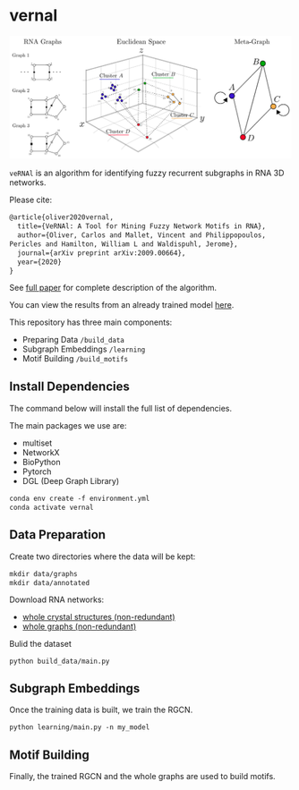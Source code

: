# vernal

![](images/vernal-img.png)

`veRNAl` is an algorithm for identifying fuzzy recurrent subgraphs in RNA 3D networks.

Please cite:

```
@article{oliver2020vernal,
  title={VeRNAl: A Tool for Mining Fuzzy Network Motifs in RNA},
  author={Oliver, Carlos and Mallet, Vincent and Philippopoulos, Pericles and Hamilton, William L and Waldispuhl, Jerome},
  journal={arXiv preprint arXiv:2009.00664},
  year={2020}
}
```


See [full paper](https://arxiv.org/abs/2009.00664) for complete description of the algorithm.

You can view the results from an already trained model [here](http://vernal.cs.mcgill.ca/).


This repository has three main components:

* Preparing Data `/build_data`
* Subgraph Embeddings `/learning`
* Motif Building `/build_motifs`

## Install Dependencies

The command below will install the full list of dependencies.

The main packages we use are:

* multiset
* NetworkX 
* BioPython
* Pytorch
* DGL (Deep Graph Library)

```
conda env create -f environment.yml
conda activate vernal
```

## Data Preparation

Create two directories where the data will be kept:

```
mkdir data/graphs
mkdir data/annotated
```

Download RNA networks:

* [whole crystal structures (non-redundant)](https://mega.nz/file/lLpxjBJA#2H837fqO7VsVnLWpfT0bo4i04lFTeYSul5N_mY8pJW0)
* [whole graphs (non-redundant)](https://mega.nz/file/YWIHEQxQ#qRUCL8X9eV6NtViXgkZI1lOBlCfc_cWokvMgN-XB9B0)

Bulid the dataset

```
python build_data/main.py
```

## Subgraph Embeddings

Once the training data is built, we train the RGCN.

```
python learning/main.py -n my_model
```

## Motif Building

Finally, the trained RGCN and the whole graphs are used to build motifs.
